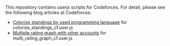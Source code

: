 This repository contains userjs scripts for Codeforces.
For detail, please see the following blog articles at Codeforces:

- [Colorize standings by used programming language](http://codeforces.com/blog/entry/1871) for colorize_standings_cf.user.js
- [Multiple rating graph with other accounts](http://codeforces.com/blog/entry/1743) for multi_rating_graph_cf.user.js
